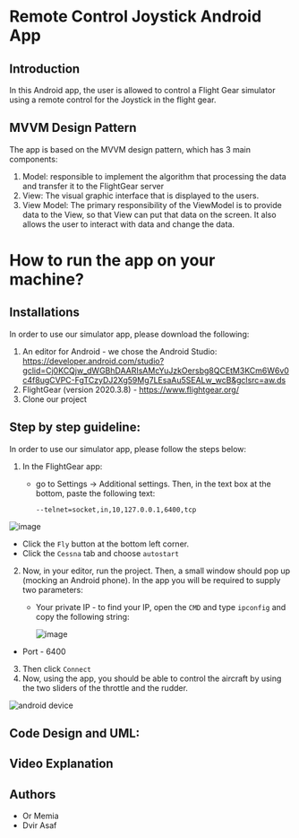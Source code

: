 
# Remote Control Joystick Android App 
## Introduction
In this Android app, the user is allowed to control a Flight Gear simulator using a remote control for the Joystick in
the flight gear.

## MVVM Design Pattern
The app is based on the MVVM design pattern, which has 3 main components:
1. Model:  responsible to implement the algorithm that processing the data and transfer it to the FlightGear
   server
2. View: The visual graphic interface that is displayed to the users.
3. View Model: The primary responsibility of the ViewModel is to provide data to the View, so that View can put that data on the screen.
   It also allows the user to interact with data and change the data.

# How to run the app on your machine?
## Installations
In order to use our simulator app, please download the following:
1. An editor for Android - we chose the Android Studio: https://developer.android.com/studio?gclid=Cj0KCQjw_dWGBhDAARIsAMcYuJzkOersbg8QCEtM3KCm6W6v0c4f8ugCVPC-FgTCzyDJ2Xg59Mg7LEsaAu5SEALw_wcB&gclsrc=aw.ds
2. FlightGear (version 2020.3.8) - https://www.flightgear.org/
3. Clone our project

## Step by step guideline:
In order to use our simulator app, please follow the steps below:
1. In the FlightGear app:

    * go to Settings -> Additional settings.
      Then, in the text box at the bottom, paste the following text:
      
       ``--telnet=socket,in,10,127.0.0.1,6400,tcp``

![image](https://user-images.githubusercontent.com/59093573/123442241-5a099c00-d5dd-11eb-9f1e-50394665afc2.png)

* Click the ``Fly`` button at the bottom left corner.
* Click the ``Cessna`` tab and choose ```autostart```


2. Now, in your editor, run the project. Then, a small window should pop up (mocking an Android phone).
   In the app you will be required to supply two parameters:
    * Your private IP - to find your IP, open the  ``CMD`` and type ``ipconfig`` and copy the following string:

      ![image](https://user-images.githubusercontent.com/59093573/123441102-29753280-d5dc-11eb-912a-21f74a167b0d.png)


* Port - 6400
  
3. Then click ``Connect``
4. Now, using the app, you should be able to control the aircraft by using the two sliders of the throttle and
   the rudder.


![android device](https://user-images.githubusercontent.com/59093573/123536693-969bdb80-d734-11eb-8497-f23ca00074d6.jpg)


## Code Design and UML:

## Video Explanation

## Authors
* Or Memia
* Dvir Asaf
